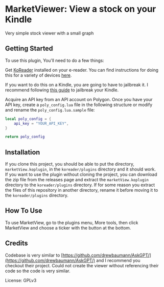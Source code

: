 # MarketViewer: View a stock on your Kindle

Very simple stock viewer with a small graph

## Getting Started

To use this plugin, You'll need to do a few things:

Get [KoReader](https://github.com/koreader/koreader) installed on your e-reader. You can find instructions for doing this for a variety of devices [here](https://www.mobileread.com/forums/forumdisplay.php?f=276).

If you want to do this on a Kindle, you are going to have to jailbreak it. I recommend following [this guide](https://www.mobileread.com/forums/showthread.php?t=320564) to jailbreak your Kindle.

Acquire an API key from an API account on Polygon. Once you have your API key, create a `poly_config.lua` file in the following structure or modify and rename the `poly_config.lua.sample` file:


```lua
local poly_config = {
    api_key = "YOUR_API_KEY",
}

return poly_config
```

## Installation

If you clone this project, you should be able to put the directory, `marketView.koplugin`, in the `koreader/plugins` directory and it should work. If you want to use the plugin without cloning the project, you can download the zip file from the releases page and extract the `marketView.koplugin` directory to the `koreader/plugins` directory. If for some reason you extract the files of this repository in another directory, rename it before moving it to the `koreader/plugins` directory.

## How To Use

To use MarketView, go to the plugins menu, More tools, then click MarketView and choose a ticker with the button at the bottom.

## Credits
Codebase is very similar to [https://github.com/drewbaumann/AskGPT/](https://github.com/drewbaumann/AskGPT/) and I recommend you checkout their project. Could not create the viewer without referencing their code so the code is very similar.

License: GPLv3